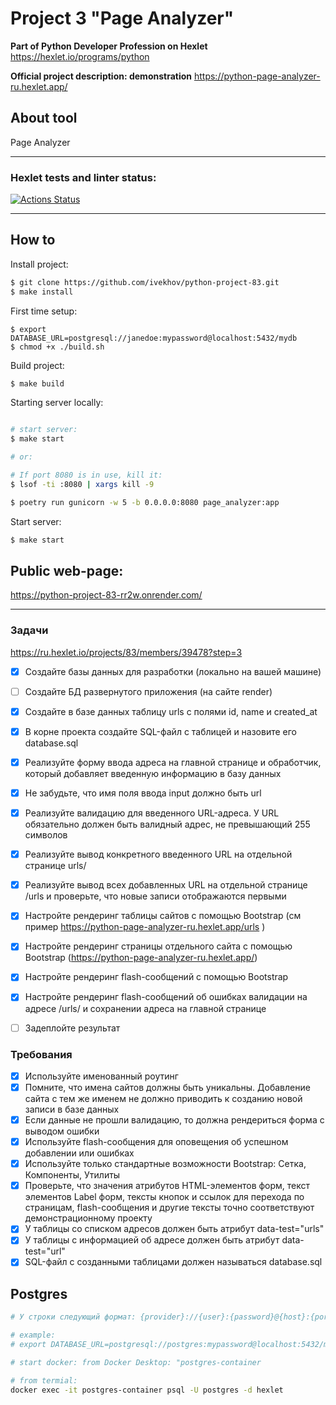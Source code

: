 # Project 3 "Page Analyzer"

**Part of Python Developer Profession on Hexlet**
https://hexlet.io/programs/python

**Official project description: demonstration**
https://python-page-analyzer-ru.hexlet.app/


## About tool

Page Analyzer

---



### Hexlet tests and linter status:
[![Actions Status](https://github.com/ivekhov/python-project-83/actions/workflows/hexlet-check.yml/badge.svg)](https://github.com/ivekhov/python-project-83/actions)


----
## How to


Install project: 
```bash
$ git clone https://github.com/ivekhov/python-project-83.git
$ make install
```

First time setup:

```bash:
$ export DATABASE_URL=postgresql://janedoe:mypassword@localhost:5432/mydb
$ chmod +x ./build.sh
```


Build project:

```bash
$ make build
```


Starting server locally:

```bash

# start server:
$ make start

# or:

# If port 8080 is in use, kill it:
$ lsof -ti :8080 | xargs kill -9

$ poetry run gunicorn -w 5 -b 0.0.0.0:8080 page_analyzer:app
```




Start server:
```bash
$ make start
```

## Public web-page:

https://python-project-83-rr2w.onrender.com/

----

### Задачи
https://ru.hexlet.io/projects/83/members/39478?step=3 


- [x] Создайте базы данных для разработки (локально на вашей машине) 

- [ ] Создайте БД развернутого приложения (на сайте render)

- [x] Создайте в базе данных таблицу urls с полями id, name и created_at

- [x] В корне проекта создайте SQL-файл с таблицей и назовите его database.sql

- [x] Реализуйте форму ввода адреса на главной странице и обработчик, который добавляет введенную информацию в базу данных

- [x] Не забудьте, что имя поля ввода input должно быть url

- [x] Реализуйте валидацию для введенного URL-адреса. У URL обязательно должен быть валидный адрес, не превышающий 255 символов

- [x] Реализуйте вывод конкретного введенного URL на отдельной странице urls/<id>

- [x] Реализуйте вывод всех добавленных URL на отдельной странице /urls и проверьте, что новые записи отображаются первыми

- [x] Настройте рендеринг таблицы сайтов с помощью Bootstrap (см пример https://python-page-analyzer-ru.hexlet.app/urls )

- [x] Настройте рендеринг страницы отдельного сайта с помощью Bootstrap (https://python-page-analyzer-ru.hexlet.app/)

- [x] Настройте рендеринг flash-сообщений с помощью Bootstrap

- [x] Настройте рендеринг flash-сообщений об ошибках валидации на адресе /urls/ и сохранении адреса на главной странице

- [ ] Задеплойте результат


### Требования
- [x] Используйте именованный роутинг
- [x] Помните, что имена сайтов должны быть уникальны. Добавление сайта с тем же именем не должно приводить к созданию новой записи в базе данных
- [x] Если данные не прошли валидацию, то должна рендериться форма с выводом ошибки
- [x] Используйте flash-сообщения для оповещения об успешном добавлении или ошибках
- [x] Используйте только стандартные возможности Bootstrap: Сетка, Компоненты, Утилиты
- [x] Проверьте, что значения атрибутов HTML-элементов форм, текст элементов Label форм, тексты кнопок и ссылок для перехода по страницам, flash-сообщения и другие тексты точно соответствуют демонстрационному проекту
- [x] У таблицы со списком адресов должен быть атрибут data-test="urls"
- [x] У таблицы с информацией об адресе должен быть атрибут data-test="url"
- [x] SQL-файл с созданными таблицами должен называться database.sql

## Postgres

```bash
# У строки следующий формат: {provider}://{user}:{password}@{host}:{port}/{db}

# example: 
# export DATABASE_URL=postgresql://postgres:mypassword@localhost:5432/mydb

# start docker: from Docker Desktop: "postgres-container

# from termial:
docker exec -it postgres-container psql -U postgres -d hexlet
```


    